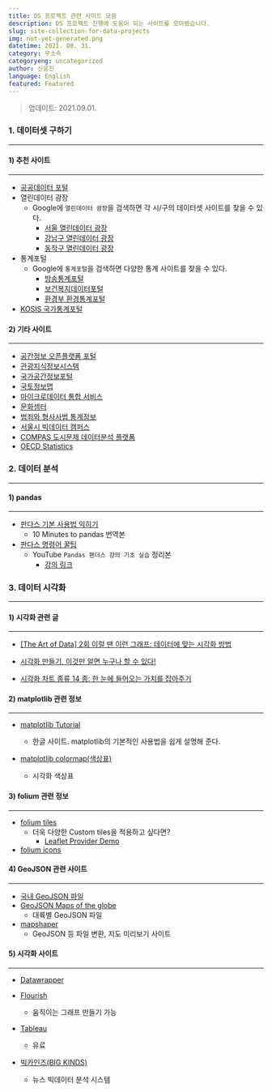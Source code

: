 ```yaml
---
title: DS 프로젝트 관련 사이트 모음
description: DS 프로젝트 진행에 도움이 되는 사이트를 모아봤습니다.
slug: site-collection-for-data-projects
img: not-yet-generated.png
datetime: 2021. 08. 31.
category: 무소속
categoryeng: uncategorized
author: 신윤진
language: English
featured: Featured
---
```




> 업데이트: 2021.09.01.





### 1. 데이터셋 구하기

---

#### 1) 추천 사이트

---

- [공공데이터 포털](https://www.data.go.kr/)
- 열린데이터 광장
  - Google에 `열린데이터 광장`을 검색하면 각 시/구의 데이터셋 사이트를 찾을 수 있다.
    - [서울 열린데이터 광장](https://data.seoul.go.kr/)
    - [강남구 열린데이터 광장](https://data.gangnam.go.kr/)
    - [동작구 열린데이터 광장](https://data.dongjak.go.kr/)
- 통계포털
  - Google에 `통계포털`을 검색하면 다양한 통계 사이트를 찾을 수 있다.
    - [방송통계포털](https://www.mediastat.or.kr/main.html)
    - [보건복지데이터포털](https://data.kihasa.re.kr/)
    - [환경부 환경통계포털](http://stat.me.go.kr/nesis/index.jsp)
- [KOSIS 국가통계포털](https://kosis.kr/index/index.do)





#### 2) 기타 사이트

---

- [공간정보 오픈플랫폼 포털](https://www.vworld.kr/v4po_main.do)
- [관광지식정보시스템](https://know.tour.go.kr/)
- [국가공간정보포털](http://www.nsdi.go.kr/lxportal/?menuno=2679)
- [국토정보맵](http://map.ngii.go.kr/ms/map/NlipMap.do?tabGb=statsMap)
- [마이크로데이터 통합 서비스]()
- [문화셈터](http://stat.mcst.go.kr/mcst/WebPortal/public/main/main.html)
- [범죄와 형사사법 통계정보](https://mdis.kostat.go.kr/infoData/subjectData.do?curMenuNo=UI_POR_P9009)
- [서울시 빅데이터 캠퍼스](https://bigdata.seoul.go.kr/cnts.do?r_id=P212)
- [COMPAS 도시문제 데이터분석 플랫폼](https://compas.lh.or.kr/)
- [OECD Statistics](https://stats.oecd.org/)





### 2. 데이터 분석

---

#### 1) pandas

---

- [판다스 기본 사용법 익히기](https://dandyrilla.github.io/2017-08-12/pandas-10min/)
  - 10 Minutes to pandas 번역본
- [판다스 명령어 꿀팁](https://github.com/minsuk-heo/pandas/blob/master/%ED%8C%AC%EB%8D%94%EC%8A%A4_%EB%AA%85%EB%A0%B9%EC%96%B4_%EA%BF%80%ED%8C%81.ipynb)
  - YouTube `Pandas 팬더스 강의 기초 실습` 정리본
    - [강의 링크](https://www.youtube.com/playlist?list=PLVNY1HnUlO26Igldy2Q6Nb2LZbpQWTyle)





### 3. 데이터 시각화

---

#### 1) 시각화 관련 글

---

- [[The Art of Data] 2회 이럴 땐 이런 그래프: 데이터에 맞는 시각화 방법](https://www.cognitumlab.com/single-post/2017/10/08/The-Art-of-Data-2%ED%9A%8C-%EC%9D%B4%EB%9F%B4-%EB%95%90-%EC%9D%B4%EB%9F%B0-%EA%B7%B8%EB%9E%98%ED%94%84-%EB%8D%B0%EC%9D%B4%ED%84%B0%EC%97%90-%EB%A7%9E%EB%8A%94-%EC%8B%9C%EA%B0%81%ED%99%94-%EB%B0%A9%EB%B2%95)

- [시각화 만들기, 이것만 알면 누구나 할 수 있다!](https://newsjel.ly/archives/newsjelly-report/visualization-report/8370)
- [시각화 차트 종류 14 종: 한 눈에 들어오는 가치를 잡아주기](https://www.finereport.com/kr/%EC%B0%A8%ED%8A%B8-%EC%A2%85%EB%A5%98-14-%EC%A2%85-%EC%95%8C%EC%95%84%EB%B3%B4%EA%B8%B0/)





#### 2) matplotlib 관련 정보

---

- [matplotlib Tutorial](https://codetorial.net/matplotlib/index.html)
  - 한글 사이트. matplotlib의 기본적인 사용법을 쉽게 설명해 준다.

- [matplotlib colormap(색상표)](https://codetorial.net/matplotlib/set_colormap.html)
  - 시각화 색상표





#### 3) folium 관련 정보

---

- [folium tiles](https://nbviewer.jupyter.org/github/python-visualization/folium/blob/master/examples/TilesExample.ipynb)
  - 더욱 다양한 Custom tiles을 적용하고 싶다면?
    - [Leaflet Provider Demo](https://leaflet-extras.github.io/leaflet-providers/preview/)  
- [folium icons](https://getbootstrap.com/docs/3.3/components/#glyphicons-glyph)





#### 4) GeoJSON 관련 사이트

---

- [국내 GeoJSON 파일](https://github.com/southkorea/southkorea-maps/tree/master/kostat)
- [GeoJSON Maps of the globe](https://geojson-maps.ash.ms/)
  - 대륙별 GeoJSON 파일
- [mapshaper](https://mapshaper.org/)
  - GeoJSON 등 파일 변환, 지도 미리보기 사이트





#### 5) 시각화 사이트

---

- [Datawrapper](https://www.datawrapper.de/)
- [Flourish](https://app.flourish.studio/login?redirect=true)
  - 움직이는 그래프 만들기 가능
- [Tableau](https://www.tableau.com/)
  - 유료





- [빅카인즈(BIG KINDS)](https://www.bigkinds.or.kr/)
  - 뉴스 빅데이터 분석 시스템





